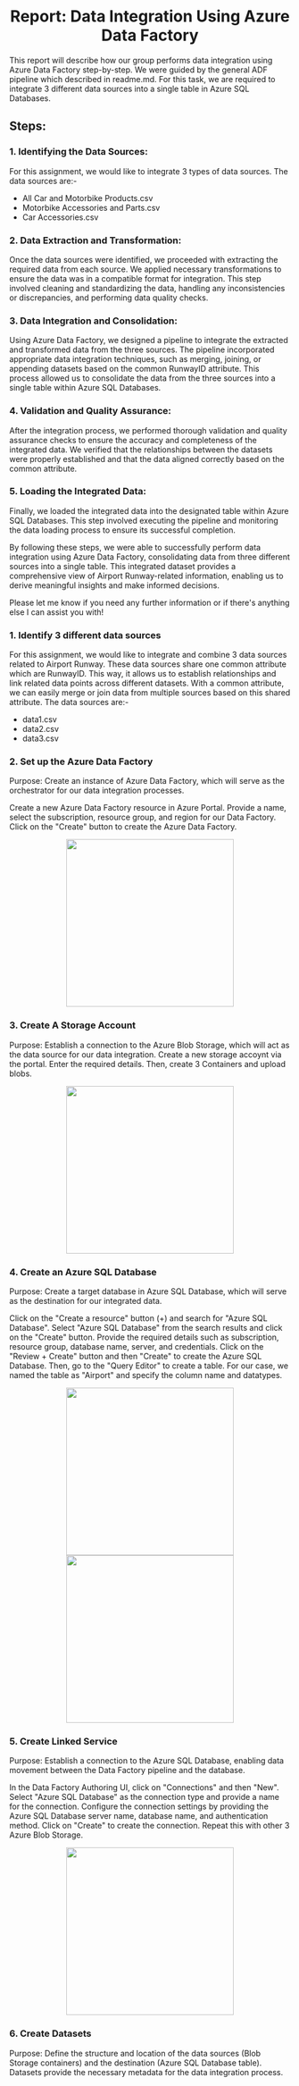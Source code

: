 <div align="center">
   <h1>Report: Data Integration Using Azure Data Factory</h1>
</div>

This report will describe how our group performs data integration using Azure Data Factory step-by-step. We were guided by the general ADF pipeline which described in readme.md. For this task, we are required to integrate 3 different data sources into a single table in Azure SQL Databases. 

## Steps:

### 1. Identifying the Data Sources:
   For this assignment, we would like to integrate 3 types of data sources. The data sources are:- 

   - All Car and Motorbike Products.csv
   - Motorbike Accessories and Parts.csv
   - Car Accessories.csv
   
### 2. Data Extraction and Transformation:
   Once the data sources were identified, we proceeded with extracting the required data from each source. We applied necessary transformations to ensure the data was in a compatible format for integration. This step involved cleaning and standardizing the data, handling any inconsistencies or discrepancies, and performing data quality checks.

### 3. Data Integration and Consolidation:
   Using Azure Data Factory, we designed a pipeline to integrate the extracted and transformed data from the three sources. The pipeline incorporated appropriate data integration techniques, such as merging, joining, or appending datasets based on the common RunwayID attribute. This process allowed us to consolidate the data from the three sources into a single table within Azure SQL Databases.

### 4. Validation and Quality Assurance:
   After the integration process, we performed thorough validation and quality assurance checks to ensure the accuracy and completeness of the integrated data. We verified that the relationships between the datasets were properly established and that the data aligned correctly based on the common attribute.

### 5. Loading the Integrated Data:
   Finally, we loaded the integrated data into the designated table within Azure SQL Databases. This step involved executing the pipeline and monitoring the data loading process to ensure its successful completion.

By following these steps, we were able to successfully perform data integration using Azure Data Factory, consolidating data from three different sources into a single table. This integrated dataset provides a comprehensive view of Airport Runway-related information, enabling us to derive meaningful insights and make informed decisions.

Please let me know if you need any further information or if there's anything else I can assist you with!







### 1. Identify 3 different data sources
For this assignment, we would like to integrate and combine 3 data sources related to Airport Runway. These data sources share one common attribute which are RunwayID. This way, it allows us to establish relationships and link related data points across different datasets. With a common attribute, we can easily merge or join data from multiple sources based on this shared attribute. The data sources are:-
- data1.csv
- data2.csv
- data3.csv

### 2. Set up the Azure Data Factory
Purpose: Create an instance of Azure Data Factory, which will serve as the orchestrator for our data integration processes.

Create a new Azure Data Factory resource in Azure Portal. Provide a name, select the subscription, resource group, and region for our Data Factory. Click on the "Create" button to create the Azure Data Factory.
<p align="center">
  <img src="images/datafactory.jpg" height= '300px'>
</p>

### 3. Create A Storage Account
Purpose: Establish a connection to the Azure Blob Storage, which will act as the data source for our data integration.
Create a new storage accoynt via the portal. Enter the required details. Then, create 3 Containers and upload blobs. 
<p align="center">
  <img src="images/storageacc.jpg" height= '300px'>
</p>

### 4. Create an Azure SQL Database
Purpose: Create a target database in Azure SQL Database, which will serve as the destination for our integrated data.

Click on the "Create a resource" button (+) and search for "Azure SQL Database". Select "Azure SQL Database" from the search results and click on the "Create" button. Provide the required details such as subscription, resource group, database name, server, and credentials. Click on the "Review + Create" button and then "Create" to create the Azure SQL Database. Then, go to the "Query Editor" to create a table. For our case, we named the table as "Airport" and specify the column name and datatypes. 
<p align="center">
  <img src="images/database.jpg" height= '300px'>
  <img src="images/query.jpg" height= '300px'>
</p>

### 5. Create Linked Service
Purpose: Establish a connection to the Azure SQL Database, enabling data movement between the Data Factory pipeline and the database.

In the Data Factory Authoring UI, click on "Connections" and then "New". Select "Azure SQL Database" as the connection type and provide a name for the connection. Configure the connection settings by providing the Azure SQL Database server name, database name, and authentication method. Click on "Create" to create the connection. Repeat this with other 3 Azure Blob Storage.
<p align="center">
  <img src="images/database.jpg" height= '300px'>
</p>

### 6. Create Datasets
Purpose: Define the structure and location of the data sources (Blob Storage containers) and the destination (Azure SQL Database table). Datasets provide the necessary metadata for the data integration process.

